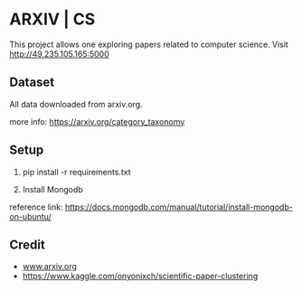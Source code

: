 # ARXIV | CS

This project allows one exploring papers related to computer science. Visit http://49.235.105.165:5000

## Dataset

All data downloaded from arxiv.org.

more info: https://arxiv.org/category_taxonomy

## Setup

1. pip install -r requirements.txt

2. Install Mongodb

reference link: https://docs.mongodb.com/manual/tutorial/install-mongodb-on-ubuntu/


## Credit

+ www.arxiv.org
+ https://www.kaggle.com/onyonixch/scientific-paper-clustering
